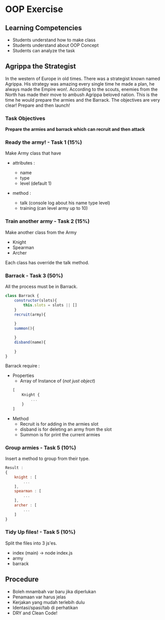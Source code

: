 # OOP Exercise

## Learning Competencies
- Students understand how to make class
- Students understand about OOP Concept
- Students can analyze the task

## Agrippa the Strategist
In the western of Europe in old times. There was a strategist known named Agrippa. His strategy was amazing every single time he made a plan, he always made the Empire won!.
According to the scouts, enemies from the North has made their move to ambush Agrippa beloved nation. This is the time he would prepare the armies and the Barrack.
The objectives are very clear! Prepare and then launch! 

### Task Objectives
**Prepare the armies and barrack which can recruit and then attack**

### Ready the army! - Task 1 (15%)
Make Army class that have 
- attributes :
    - name
    - type
    - level (default 1)

- method : 
    - talk (console log about his name type level)
    - training (can level army up to 10)

### Train another army - Task 2 (15%)
Make another class from the Army
- Knight
- Spearman
- Archer

Each class has override the talk method.

### Barrack - Task 3 (50%)
All the process must be in Barrack.
```javascript
class Barrack {
    constructor(slots){
        this.slots = slots || []
    }
    recruit(army){
        
    }
    summon(){

    }
    disband(name){
        
    }
}
```

Barrack require :
- Properties
    - Array of Instance of (_not just object_)
    ```javascript
    [
        Knight {
            ...
        }
    ]
    ```
- Method
    - Recruit is for adding in the armies slot
    - disband is for deleting an army from the slot
    - Summon is for print the current armies

### Group armies - Task 5 (10%)
Insert a method to group from their type.
```javascript
Result : 
{
    knight : [
        ...
    ],
    spearman : [
        ...
    ],
    archer : [
        ...
    ]
}
```
### Tidy Up files! - Task 5 (10%)
Split the files into 3 js'es.
- index (main) -> node index.js
- army
- barrack

## Procedure
- Boleh mnambah var baru jika diperlukan
- Penamaan var harus jelas
- Kerjakan yang mudah terlebih dulu
- Identasi/spasi/tab di perhatikan
- DRY and Clean Code!
